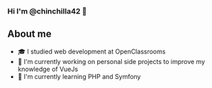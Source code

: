 ### Hi I'm @chinchilla42 👋

## About me
- 🎓 I studied web development at OpenClassrooms
- 🔭 I'm currently working on personal side projects to improve my knowledge of VueJs 
- 🌱 I'm currently learning PHP and Symfony
